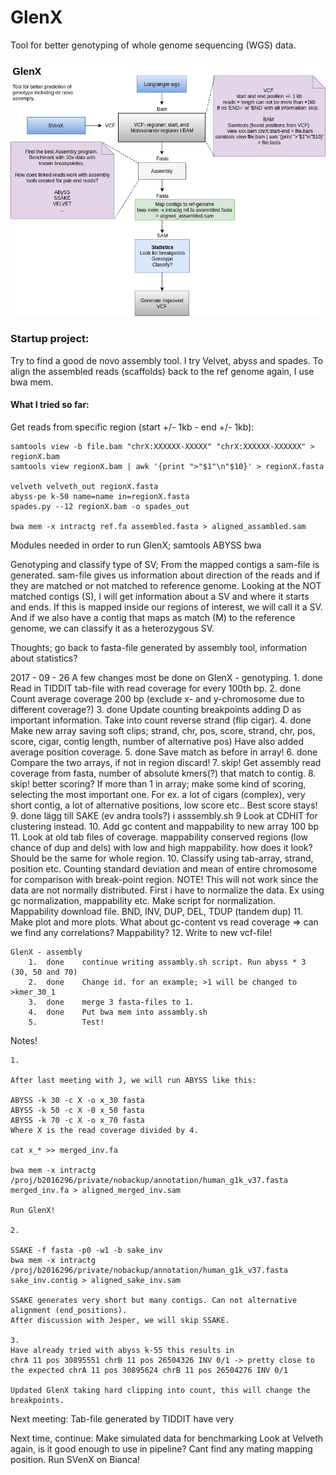 # GlenX
Tool for better genotyping of whole genome sequencing (WGS) data. 

![alt text](https://github.com/vborjesson/GlenX/blob/master/Glen.png)

### Startup project: 
Try to find a good de novo assembly tool. I try Velvet, abyss and spades. To align the assembled reads (scaffolds) back to the ref genome again, I use bwa mem. 

#### What I tried so far: 

Get reads from specific region (start +/- 1kb - end +/- 1kb): 

```
samtools view -b file.bam "chrX:XXXXXX-XXXXX" "chrX:XXXXXX-XXXXXX" > regionX.bam
samtools view regionX.bam | awk '{print ">"$1"\n"$10}' > regionX.fasta

velveth velveth_out regionX.fasta
abyss-pe k-50 name=name in=regionX.fasta
spades.py --12 regionX.bam -o spades_out 

bwa mem -x intractg ref.fa assembled.fasta > aligned_assambled.sam
```
Modules needed in order to run GlenX; 
	samtools
	ABYSS
	bwa

Genotyping and classify type of SV;
From the mapped contigs a sam-file is generated. sam-file gives us information about direction of the reads and if they are matched or not matched to reference genome. 
Looking at the NOT matched contigs (S), I will get information about a SV and where it starts and ends. If this is mapped inside our regions of interest, we will call it a SV. And if we also have a contig that maps as match (M) to the reference genome, we can classify it as a heterozygous SV.   

Thoughts; 
go back to fasta-file generated by assembly tool, information about statistics? 

2017 - 09 - 26
	A few changes most be done on GlenX - genotyping. 
		1.	done	Read in TIDDIT tab-file with read coverage for every 100th bp.
		2.	done	Count average coverage 200 bp (exclude x- and y-chromosome due to different coverage?) 
		3. 	done	Update counting breakpoints adding D as important information. Take into count reverse strand (flip cigar). 
		4. 	done 	Make new array saving soft clips; strand, chr, pos, score, strand, chr, pos, score, cigar, contig length, number of alternative pos)					Have also added average position coverage.
		5. 	done	Save match as before in array! 
		6. 	done	Compare the two arrays, if not in region discard! 
		7. 	skip!	Get assembly read coverage from fasta, number of absolute kmers(?) that match to contig.
		8. 	skip! 	better scoring?		If more than 1 in array; make some kind of scoring, selecting the most important one. For ex. a lot of cigars (complex), very short contig, a lot of alternative positions, low score etc.. Best score stays!
		9. 	done	lägg till SAKE (ev andra tools?) i asssembly.sh
		9 			Look at CDHIT for clustering instead. 
		10. 		Add gc content and mappability to new array 100 bp
		11. 		Look at old tab files of coverage. mappability conserved regions (low chance of dup and dels) with low and high mappability. how does it look? Should be the same for whole region. 
		10. 		Classify using tab-array, strand, position etc. Counting standard deviation and mean of entire chromosome for comparison with break-point region. NOTE! This will not work since the data are not normally distributed. First i have to normalize the data. Ex using gc normalization, mappability etc. Make script for normalization. Mappability download file. BND, INV, DUP, DEL, TDUP (tandem dup) 
		11. 		Make plot and more plots. What about gc-content vs read coverage => can we find any correlations? 
					Mappability? 
		12. 			Write to new vcf-file! 

	
	GlenX - assembly
		1.	done	continue writing assambly.sh script. Run abyss * 3 (30, 50 and 70)
		2. 	done	Change id. for an example; >1 will be changed to >kmer_30_1
		3. 	done	merge 3 fasta-files to 1. 
		4.	done	Put bwa mem into assambly.sh
		5. 			Test!

Notes!

	1.

	After last meeting with J, we will run ABYSS like this: 

	ABYSS -k 30 -c X -o x_30 fasta
	ABYSS -k 50 -c X -0 x_50 fasta  
	ABYSS -k 70 -c X -o x_70 fasta
	Where X is the read coverage divided by 4.

	cat x_* >> merged_inv.fa

	bwa mem -x intractg /proj/b2016296/private/nobackup/annotation/human_g1k_v37.fasta merged_inv.fa > aligned_merged_inv.sam

	Run GlenX!

	2.

	SSAKE -f fasta -p0 -w1 -b sake_inv
	bwa mem -x intractg /proj/b2016296/private/nobackup/annotation/human_g1k_v37.fasta sake_inv.contig > aligned_sake_inv.sam

	SSAKE generates very short but many contigs. Can not alternative alignment (end_positions).
	After discussion with Jesper, we will skip SSAKE. 

	3. 
	Have already tried with abyss k-55 this results in 
	chrA 11 pos 30895551 chrB 11 pos 26504326 INV 0/1 -> pretty close to the expected chrA 11 pos 30895624 chrB 11 pos 26504276 INV 0/1

	Updated GlenX taking hard clipping into count, this will change the breakpoints. 


Next meeting:
Tab-file generated by TIDDIT have very 


Next time, continue:
Make simulated data for benchmarking
Look at Velveth again, is it good enough to use in pipeline? Cant find any mating mapping position. 
Run SVenX on Bianca!

